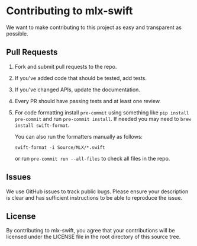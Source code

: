 # Contributing to mlx-swift

We want to make contributing to this project as easy and transparent as
possible.

## Pull Requests

1. Fork and submit pull requests to the repo. 
2. If you've added code that should be tested, add tests.
3. If you've changed APIs, update the documentation.
4. Every PR should have passing tests and at least one review. 
5. For code formatting install `pre-commit` using something like `pip install pre-commit` and run `pre-commit install`.
   If needed you may need to `brew install swift-format`.
 
   You can also run the formatters manually as follows:
 
     ```
     swift-format -i Source/MLX/*.swift
     ```
 
   or run `pre-commit run --all-files` to check all files in the repo.
 
## Issues

We use GitHub issues to track public bugs. Please ensure your description is
clear and has sufficient instructions to be able to reproduce the issue.

## License

By contributing to mlx-swift, you agree that your contributions will be licensed
under the LICENSE file in the root directory of this source tree.
